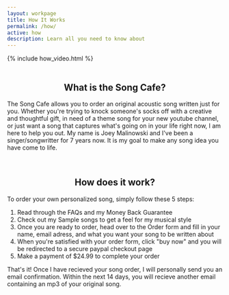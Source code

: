 ```yaml
---
layout: workpage
title: How It Works
permalink: /how/
active: how
description: Learn all you need to know about
---
```


{% include how_video.html %}
<br>
<br>
<div style="text-align: center;">
<h2>What is the Song Cafe?</h2>
</div>

The Song Cafe allows you to order an original acoustic song written just for you. Whether you're trying to knock someone's socks off with a creative and thoughtful gift, in need of a theme song for your new youtube channel, or just want a song that captures what's going on in your life right now, I am here to help you out. My name is Joey Malinowski and I've been a singer/songwritter for 7 years now. It is my goal to make any song idea you have come to life.

<br>
<div style="text-align: center;">
<h2>How does it work?</h2> 
</div>
To order your own personalized song, simply follow these 5 steps:
<br>

1. Read through the FAQs and my Money Back Guarantee
2. Check out my Sample songs to get a feel for my musical style
3. Once you are ready to order, head over to the Order form and fill in your name, email adress, and what you want your song to be written about
4. When you're satisfied with your order form, click "buy now" and you will be redirected to a secure paypal checkout page
5. Make a payment of $24.99 to complete your order

That's it! Once I have recieved your song order, I will personally send you an email confirmation. Within the next 14 days, you will recieve another email containing an mp3 of your original song.
